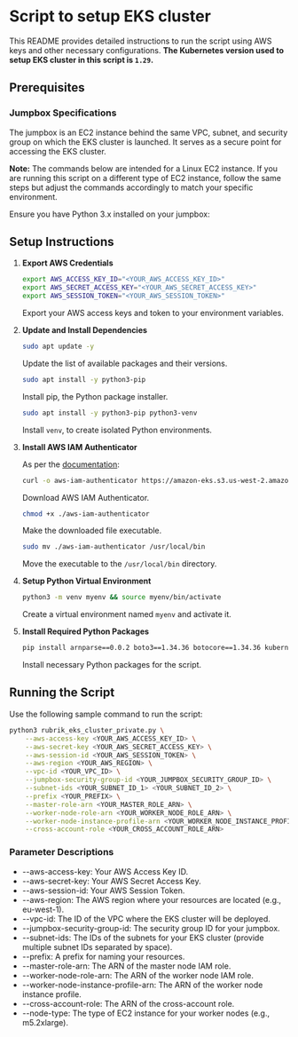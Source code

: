 # Script to setup EKS cluster

This README provides detailed instructions to run the script using AWS keys and other necessary configurations. __The Kubernetes version used to setup EKS cluster in this script is `1.29`.__

## Prerequisites

### Jumpbox Specifications

The jumpbox is an EC2 instance behind the same VPC, subnet, and security group on which the EKS cluster is launched. It serves as a secure point for accessing the EKS cluster.

**Note:** The commands below are intended for a Linux EC2 instance. If you are running this script on a different type of EC2 instance, follow the same steps but adjust the commands accordingly to match your specific environment.

Ensure you have Python 3.x installed on your jumpbox:

## Setup Instructions

1. **Export AWS Credentials**

    ```sh
    export AWS_ACCESS_KEY_ID="<YOUR_AWS_ACCESS_KEY_ID>"
    export AWS_SECRET_ACCESS_KEY="<YOUR_AWS_SECRET_ACCESS_KEY>"
    export AWS_SESSION_TOKEN="<YOUR_AWS_SESSION_TOKEN>"
    ```

   Export your AWS access keys and token to your environment variables.

2. **Update and Install Dependencies**

    ```sh
    sudo apt update -y
    ```

   Update the list of available packages and their versions.

    ```sh
    sudo apt install -y python3-pip
    ```

   Install pip, the Python package installer.

    ```sh
    sudo apt install -y python3-pip python3-venv
    ```

   Install `venv`, to create isolated Python environments.

3. **Install AWS IAM Authenticator**

   As per the [documentation](https://weaveworks-gitops.awsworkshop.io/60_workshop_6_ml/00_prerequisites.md/50_install_aws_iam_auth.html):

    ```sh
    curl -o aws-iam-authenticator https://amazon-eks.s3.us-west-2.amazonaws.com/1.15.10/2020-02-22/bin/linux/amd64/aws-iam-authenticator
    ```

   Download AWS IAM Authenticator.

    ```sh
    chmod +x ./aws-iam-authenticator
    ```

   Make the downloaded file executable.

    ```sh
    sudo mv ./aws-iam-authenticator /usr/local/bin
    ```

   Move the executable to the `/usr/local/bin` directory.

4. **Setup Python Virtual Environment**

    ```sh
    python3 -m venv myenv && source myenv/bin/activate
    ```

   Create a virtual environment named `myenv` and activate it.

5. **Install Required Python Packages**

    ```sh
    pip install arnparse==0.0.2 boto3==1.34.36 botocore==1.34.36 kubernetes==29.0.0 PyYAML==6.0.1
    ```

   Install necessary Python packages for the script.

## Running the Script

Use the following sample command to run the script:

```sh
python3 rubrik_eks_cluster_private.py \
    --aws-access-key <YOUR_AWS_ACCESS_KEY_ID> \
    --aws-secret-key <YOUR_AWS_SECRET_ACCESS_KEY> \
    --aws-session-id <YOUR_AWS_SESSION_TOKEN> \
    --aws-region <YOUR_AWS_REGION> \
    --vpc-id <YOUR_VPC_ID> \
    --jumpbox-security-group-id <YOUR_JUMPBOX_SECURITY_GROUP_ID> \
    --subnet-ids <YOUR_SUBNET_ID_1> <YOUR_SUBNET_ID_2> \
    --prefix <YOUR_PREFIX> \
    --master-role-arn <YOUR_MASTER_ROLE_ARN> \
    --worker-node-role-arn <YOUR_WORKER_NODE_ROLE_ARN> \
    --worker-node-instance-profile-arn <YOUR_WORKER_NODE_INSTANCE_PROFILE_ARN> \
    --cross-account-role <YOUR_CROSS_ACCOUNT_ROLE_ARN>
```

### Parameter Descriptions

-   --aws-access-key: Your AWS Access Key ID.
-   --aws-secret-key: Your AWS Secret Access Key.
-   --aws-session-id: Your AWS Session Token.
-   --aws-region: The AWS region where your resources are located (e.g., eu-west-1).
-   --vpc-id: The ID of the VPC where the EKS cluster will be deployed.
-   --jumpbox-security-group-id: The security group ID for your jumpbox.
-   --subnet-ids: The IDs of the subnets for your EKS cluster (provide multiple subnet IDs separated by space).
-   --prefix: A prefix for naming your resources.
-   --master-role-arn: The ARN of the master node IAM role.
-   --worker-node-role-arn: The ARN of the worker node IAM role.
-   --worker-node-instance-profile-arn: The ARN of the worker node instance profile.
-   --cross-account-role: The ARN of the cross-account role.
-   --node-type: The type of EC2 instance for your worker nodes (e.g., m5.2xlarge).